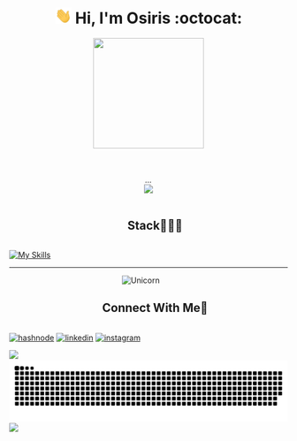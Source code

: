 <!-- 
LETRA "O"
-Enero-
21 12345678
22
23
24
25
26
27
28
-Febrero-
3
4
10
11
17
18
19
20
21
22
23
24

LETRA "S"
-Marzo-
3
4
5
6
9
10
13
16
17
20
23
24
27
30
31
-Abril-
3
4
5
6

LETRA "I"
14
20
21
27
28
29
30
-Mayo-
1
2
3
4
5
11
12
18

LETRA "M"
26
27
28
29
30
31
-Junio-
1
3
11
17
23
24
25
26
27
28
29

LETRA "I"
-Julio-
7
13
14
20
21
22
23
24
25
26
27
28
-Agosto-
3
4
10

LETRA "T"
18
25
-Septiembre-
1
2
3
4
5
6
7
8
15

LETRA "Z"
29
-Octubre-
4
5
6
10
12
13
16
19
20
22
26
27
28
-Noviembre-
2

LETRA "U"
10
11
12
13
14
15
16
23
30
-Diciembre-
7
8
9
10
11
12
13
14
-->

<h1 align="center">
 <img src="https://raw.githubusercontent.com/ABSphreak/ABSphreak/master/gifs/Hi.gif" width="30px"> Hi, I'm Osiris :octocat:
</h1>

<p align='center'>
<img src="https://media.giphy.com/media/WFZvB7VIXBgiz3oDXE/giphy.gif" width="200" height="200" frameBorder="0" class="giphy-embed" allowFullScreen></img></p>
<br>

<!-- <p align="center">
<img src="https://readme-typing-svg.herokuapp.com?size=26&duration=2500&lines=______Software+Engineer______;____Full+Stack+Developer_____" > 
</p> -->

<!-- ABOUT ME -->
<p align="center">
  <em>
<!--     Hi, I'm Osiris Contreras, and I'm currently studying Software Development at the <a href="https://ieu.edu.mx" target="blank"> <b>Instituto de Estudios Universitarios</b></a>. <br>
    I have recently completed the full-stack web development boot-camp at <a href="https://www.academlo.com" target="blank"> <b>Academlo</b></a> <img src="https://github.com/TheDudeThatCode/TheDudeThatCode/blob/master/Assets/Developer.gif" width="30px"> and obtained my <a href="https://www.coursera.org/account/accomplishments/specialization/certificate/RFCZUAAA7XXP" target="blank"> <b>Google IT Support certification</b></a>. -->
<!--    Sometimes I get paid to make websites. -->
   ...
  </em> 
  <br>
  <img src="https://media.giphy.com/media/VgCDAzcKvsR6OM0uWg/giphy.gif" width="50" />
</p>
<!-- ABOUT ME -->


<!-- Stack -->
<div id="user-content-toc">
  <ul align="center">
    <summary><h2 style="display: inline-block">Stack👨🏻‍💻</h2></summary>
  </ul>
</div>

[![My Skills](https://skillicons.dev/icons?i=js,html,css,git,github,vite,react,bootstrap,nodejs,express,postgres,sequelize,astro,nextjs,py)](https://skillicons.dev)

<hr>
<!-- Stack -->


<!-- Contact me  -->
<img align="right" width=300px alt="Unicorn" src="https://media.giphy.com/media/3ohs4BSacFKI7A717y/giphy.gif" />

<div id="user-content-toc">
  <ul align="center">
    <summary><h2 style="display: inline-block">Connect With Me🤝</h2></summary>
  </ul>
</div>

<a href="https://osiriscontreras.com" target="blank"><img align="center" src="https://user-images.githubusercontent.com/88904952/234982196-562aea17-5532-4550-8c08-1c7cb994a541.png" alt="hashnode" height="150" width="150" /></a>
<a href="https://www.linkedin.com/in/osimitzu/" target="blank"><img align="center" src="https://user-images.githubusercontent.com/88904952/234979284-68c11d7f-1acc-4f0c-ac78-044e1037d7b0.png" alt="linkedin" height="150" width="150" /></a>
<a href="https://www.youtube.com/watch?v=oHg5SJYRHA0" target="blank"><img align="center" src="https://user-images.githubusercontent.com/88904952/234981169-2dd1e58f-4b7e-468c-8213-034ba62156c3.png" alt="instagram" height="150" width="150" /></a>
<!-- <a href="https://twitter.com/osimitzu" target="blank"><img align="center" src="https://user-images.githubusercontent.com/88904952/234980676-61bfb021-ecc8-48f7-88e6-34c1b06c4a58.png" alt="twitter" height="150" width="150" /></a> -->
<!-- Contact me  -->


<!-- Footer -->
<img src="https://user-images.githubusercontent.com/73097560/115834477-dbab4500-a447-11eb-908a-139a6edaec5c.gif">

<div align="center">
  <img  src="https://github.com/1999AZZAR/1999AZZAR/blob/main/resources/img/grid-snake.svg"
       alt="snake" /></a>
</div>

<img src="https://user-images.githubusercontent.com/73097560/115834477-dbab4500-a447-11eb-908a-139a6edaec5c.gif">
<!-- Footer -->

<!--
> [!NOTE]
> Información adicional que puede ayudar al usuario.

> [!TIP]
> Un consejo utili o una sugerencia.

> [!IMPORTANT]
> Información crucial.

> [!WARNING]
> Necesita la atención del usuario.

> [!CAUTION]
> Consecuencias negativas si no haces caso.
-->


<!-- 

</br> 
<a href="#"><img  width="100%" height="auto" src="https://i.imgur.com/iXuL1HG.png" height="175px"/></a>
</br>

<img align="right" width=200px height=200px alt="side_sticker" src="https://media.giphy.com/media/TEnXkcsHrP4YedChhA/giphy.gif" />

<div align="center">
<img src="https://www.aalpha.net/wp-content/uploads/2020/12/full-stack-development.gif" align="center" style="width: 100%; height:100% " />
</div> 

-->




